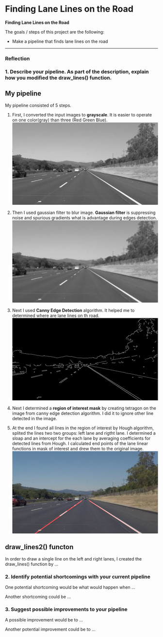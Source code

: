 # **Finding Lane Lines on the Road** 


**Finding Lane Lines on the Road**

The goals / steps of this project are the following:
* Make a pipeline that finds lane lines on the road

[//]: # (Image References)

[image_gray]: ./writeup_images/solidWhiteRight_gray.jpg "Grayscale"
[image_blur]: ./writeup_images/solidWhiteRight_blur.jpg "Blur"
[image_canny]: ./writeup_images/solidWhiteRight_canny.jpg "Canny"
[image_detected]: ./writeup_images/solidWhiteRight_detected.jpg "detected"

---

### Reflection

### 1. Describe your pipeline. As part of the description, explain how you modified the draw_lines() function.

My pipeline
---
My pipeline consisted of 5 steps. 
1) First, I converted the input images to **grayscale**. It is easier to operate on one color(gray) than three (Red Green Blue).
![image in gray scale][image_gray]

2) Then I used gaussian filter to blur image. **Gaussian filter** is suppressing noise and spurious gradients what is advantage during edges detection.
![image blur][image_blur]

3) Next I used **Canny Edge Detection** algorithm. It helped me to determined where are lane lines on th road. 
![image canny][image_canny]

4) Next I determined a **region of interest mask** by creating tetragon on the image from canny edge detection algorithm. I did it to ignore other line detected in the image.

5) At the end I found all lines in the region of interest by Hough algorithm, splited the lines two two groups: left lane and rigtht lane. I determined a sloap and an intercept for the each lane by averaging coefficients for detected lines from Hough. I calculated end points of the lane linear functions in mask of interest and drew them to the original image.
![image][image_detected]

draw_lines2() functon
---
In order to draw a single line on the left and right lanes, I created  the draw_lines() function by ...





### 2. Identify potential shortcomings with your current pipeline


One potential shortcoming would be what would happen when ... 

Another shortcoming could be ...


### 3. Suggest possible improvements to your pipeline

A possible improvement would be to ...

Another potential improvement could be to ...
